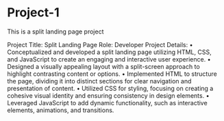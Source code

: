 # Project-1
This is a split landing page project

Project Title: Split Landing Page
Role: Developer
Project Details:
• Conceptualized and developed a split landing page utilizing HTML, CSS, and JavaScript to create an engaging and interactive user experience.
• Designed a visually appealing layout with a split-screen approach to highlight contrasting content or options.
• Implemented HTML to structure the page, dividing it into distinct sections for clear navigation and presentation of content.
• Utilized CSS for styling, focusing on creating a cohesive visual identity and ensuring consistency in design elements.
• Leveraged JavaScript to add dynamic functionality, such as interactive elements, animations, and transitions.
